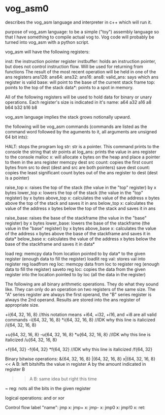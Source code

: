 # vog_asm0
describes the vog_asm language and interpreter in c++ which will run it.

purpose of vog_asm language: to be a simple ("toy") assembly language so that I have something to compile actual vog to. Vog code will probably be turned into vog_asm with a python script.

vog_asm will have the following registers:

inst: the instruction pointer register
instbuffer: holds an instruction pointer, but does not control instruction flow. Will be used for returning from functions
The result of the most recent operation will be held in one of the ans registers
ans128: 
ans64: 
ans32: 
ans16: 
ans8: 
valid_ans: says which ans register is valid
base: will point to the base of the current stack frame
top: points to the top of the stack
data*: points to a spot in memory.

All of the following registers will be used to hold data for binary or unary operations. Each register's size is indicated in it's name:
a64
a32
a16
a8
b64
b32
b16
b8


vog_asm language implies the stack grows notionally upward. 

the following will be vog_asm commands (commands are listed as the command word followed by the aguments to it, all arguments are unsigned 64 bit ints):

HALT: stops the program
log str: str is a pointer. This command prints to the console the string that str points at
log_ans: prints the value in ans register to the console
malloc x: will allocate x bytes on the heap and place a pointer to them in the ans register
memcpy dest src count: copies the first count bytes from src to dest (dest and src are both pointers)
save dest count: copies the least significant count bytes out of the ans register to dest (dest is a pointer)

raise_top x: raises the top of the stack (the value in the "top" register) by x bytes
lower_top x: lowers the top of the stack (the value in the "top" register) by x bytes
above_top x: calculates the value of the address x bytes above the top of the stack and saves it in ans
below_top x: calculates the value of the address x bytes below the top of the stack and saves it in ans

raise_base: raises the base of the stackframe (the value in the "base" register) by x bytes
lower_base: lowers the base of the stackframe (the value in the "base" register) by x bytes
above_base x: calculates the value of the address x bytes above the base of the stackframe and saves it in data*
below_base x: calculates the value of the address x bytes below the base of the stackframe and saves it in data*

load reg: memcpy data from location pointed to by data* to the given register (enough data to fill the register)
loadlit reg val: stores val into register reg
loadfrom reg loc: memcpy data from loc to register reg (enough data to fill the register)
saveto reg loc: copies the data from the given register into the location pointed to by loc (all the data in the register)

The following are all binary arithmetic operations. They do what they sound like. They can only do an operation on two registers of the same size. The "A" series      register are always the first operand, the "B" series register is always the 2nd operand. Results are stored into the ans register of appropriate size.

+i{64, 32, 16, 8}  //this notation means +i64, +i32, +i16, and +i8 are all valid commands
-i{64, 32, 16, 8}
*i{64, 32, 16, 8}  //IDK why this line is italicized
/i{64, 32, 16, 8}

+u{64, 32, 16, 8}
-u{64, 32, 16, 8}
*u{64, 32, 16, 8}  //IDK why this line is italicized
/u{64, 32, 16, 8}

+f{64, 32}
-f{64, 32}
*f{64, 32}  //IDK why this line is italicized
/f{64, 32}


Binary bitwise operations:
&{64, 32, 16, 8}
|{64, 32, 16, 8}
x|{64, 32, 16, 8}
<< A B: left bitshifts the value in register A by the amount indicated in register B
>> A B: same idea but right this time

~ reg: nots all the bits in the given register

logical operations:
and
or
xor

Control flow
label "name":
jmp x:
jmp+ x:
jmp- x:
jmp0 x:
jmp!0 x:
ret: 



